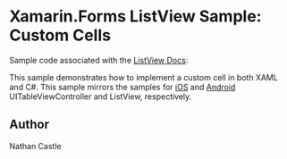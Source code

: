 Xamarin.Forms ListView Sample: Custom Cells
===========================

Sample code associated with the [ListView Docs](https://developer.xamarin.com/guides/xamarin-forms/user-interface/listview/customizing-cell-appearance/):

This sample demonstrates how to implement a custom cell in both XAML and C#. This sample mirrors the samples for [iOS](URL) and [Android](URL) UITableViewController and ListView, respectively. 


Author
------
Nathan Castle
